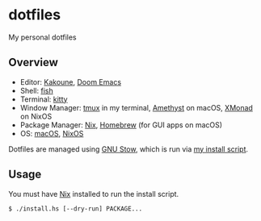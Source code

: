 # dotfiles

My personal dotfiles

## Overview

- Editor: [Kakoune][kakoune], [Doom Emacs][doom-emacs]
- Shell: [fish][fish]
- Terminal: [kitty][kitty]
- Window Manager: [tmux][tmux] in my terminal, [Amethyst][amethyst] on macOS,
  [XMonad][xmonad] on NixOS
- Package Manager: [Nix][nix], [Homebrew][homebrew] (for GUI apps on macOS)
- OS: [macOS][macos], [NixOS][nixos]

Dotfiles are managed using [GNU Stow][gnustow], which is run via [my install
script](./install.hs).

## Usage

You must have [Nix][nix] installed to run the install script.

```shell
$ ./install.hs [--dry-run] PACKAGE...
```

[kakoune]: https://github.com/mawww/kakoune
[doom-emacs]: https://github.com/hlissner/doom-emacs
[fish]: https://fishshell.com/
[kitty]: https://sw.kovidgoyal.net/kitty/
[amethyst]: https://github.com/ianyh/Amethyst
[xmonad]: https://xmonad.org/
[tmux]: https://github.com/tmux/tmux
[nix]: https://nixos.org/
[homebrew]: https://brew.sh/
[nixos]: https://nixos.org/
[macos]: https://www.apple.com/macos/
[gnustow]: https://www.gnu.org/software/stow/
